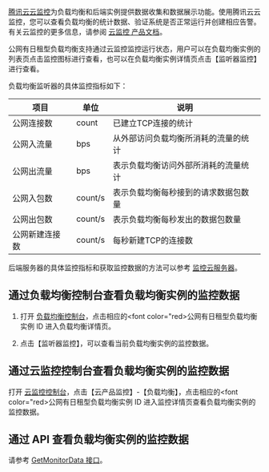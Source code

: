 [腾讯云云监控]()为负载均衡和后端实例提供数据收集和数据展示功能。使用腾讯云云监控，您可以查看负载均衡的统计数据、验证系统是否正常运行并创建相应告警。有关云监控的更多信息，请参阅 [云监控 产品文档]()。

公网有日租型负载均衡支持通过云监控监控运行状态，用户可以在负载均衡实例的列表页点击监控图标进行查看，也可以在负载均衡实例详情页点击【监听器监控】进行查看。

负载均衡监听器的具体监控指标如下：

项目 | 单位 | 说明
----|------|----
公网连接数 | count  | 已建立TCP连接的统计
公网入流量 | bps  | 从外部访问负载均衡所消耗的流量的统计
公网出流量 | bps  | 表示负载均衡访问外部所消耗的流量统计
公网入包数 | count/s  | 表示负载均衡每秒接到的请求数据包数量
公网出包数 | count/s  | 表示负载均衡每秒发出的数据包数量
公网新建连接数 | count/s  | 每秒新建TCP的连接数

后端服务器的具体监控指标和获取监控数据的方法可以参考 [监控云服务器]()。

## 通过负载均衡控制台查看负载均衡实例的监控数据
1. 打开 [负载均衡控制台]()，点击相应的<font color="red>公网有日租型</font>负载均衡实例 ID 进入负载均衡详情页。

2. 点击【监听器监控】，可以查看当前负载均衡实例的监控数据。

## 通过云监控控制台查看负载均衡实例的监控数据

打开 [云监控控制台]()，点击【云产品监控】-【负载均衡】，点击相应的<font color="red>公网有日租型</font>负载均衡实例 ID 进入监控详情页查看负载均衡实例的监控数据。

## 通过 API 查看负载均衡实例的监控数据
请参考 [GetMonitorData 接口](https://www.qcloud.com/doc/api/405/4667#5.3-.E8.B4.9F.E8.BD.BD.E5.9D.87.E8.A1.A1)。